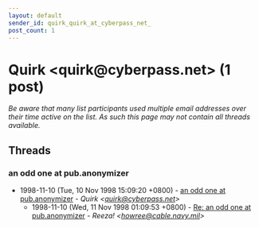 ```yaml
---
layout: default
sender_id: quirk_quirk_at_cyberpass_net_
post_count: 1
---
```


# Quirk <quirk<span>@</span>cyberpass.net> (1 post)

_Be aware that many list participants used multiple email addresses over their time active on the list. As such this page may not contain all threads available._

## Threads

### an odd one at pub.anonymizer
+ 1998-11-10 (Tue, 10 Nov 1998 15:09:20 +0800) - [an odd one at pub.anonymizer](/archive/1998/11/1d062407476b6bedbc9d9aaabd759c031066126b3bcf8fc7a6ecaf86ce658840) - _Quirk \<quirk@cyberpass.net\>_
  + 1998-11-10 (Wed, 11 Nov 1998 01:09:53 +0800) - [Re: an odd one at pub.anonymizer](/archive/1998/11/48b6efeb5c16ea94271b1febcf0ec03e38ba40206e4b29e9ecabcd087dc4043d) - _Reeza! \<howree@cable.navy.mil\>_

